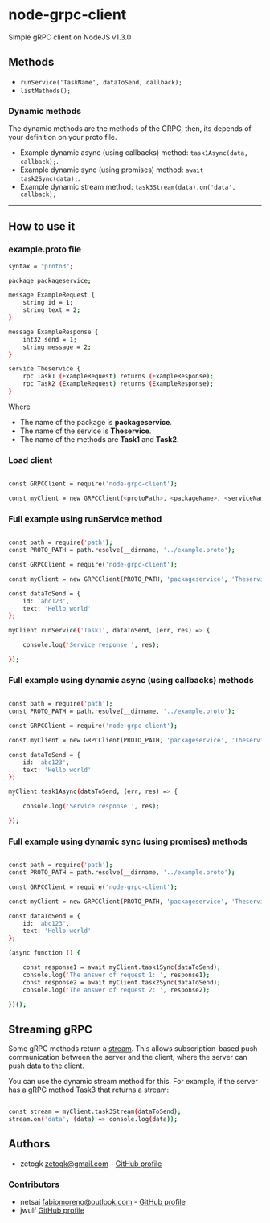 # node-grpc-client
Simple gRPC client on NodeJS v1.3.0

## Methods

* `runService('TaskName', dataToSend, callback);`
* `listMethods();`

### Dynamic methods

The dynamic methods are the methods of the GRPC, then, its depends of your definition on your proto file.

* Example dynamic async (using callbacks) method: `task1Async(data, callback);`.
* Example dynamic sync (using promises) method: `await task2Sync(data);`.
* Example dynamic stream method: `task3Stream(data).on('data', callback);`

---

## How to use it

### example.proto file

``` bash
syntax = "proto3";

package packageservice;

message ExampleRequest {
    string id = 1;
    string text = 2;
}

message ExampleResponse {
    int32 send = 1;
    string message = 2;
}

service Theservice {
    rpc Task1 (ExampleRequest) returns (ExampleResponse);
    rpc Task2 (ExampleRequest) returns (ExampleResponse);
}
```

Where

* The name of the package is **packageservice**.
* The name of the service is **Theservice**.
* The name of the methods are **Task1** and **Task2**.

### Load client
``` bash

const GRPCClient = require('node-grpc-client');

const myClient = new GRPCClient(<protoPath>, <packageName>, <serviceName>, <url>);

```

### Full example using runService method
``` bash

const path = require('path');
const PROTO_PATH = path.resolve(__dirname, '../example.proto');

const GRPCClient = require('node-grpc-client');

const myClient = new GRPCClient(PROTO_PATH, 'packageservice', 'Theservice', 'localhost:3000');

const dataToSend = {
    id: 'abc123',
    text: 'Hello world'
};

myClient.runService('Task1', dataToSend, (err, res) => {

    console.log('Service response ', res);

});

```

### Full example using dynamic async (using callbacks) methods
``` bash

const path = require('path');
const PROTO_PATH = path.resolve(__dirname, '../example.proto');

const GRPCClient = require('node-grpc-client');

const myClient = new GRPCClient(PROTO_PATH, 'packageservice', 'Theservice', 'localhost:3000');

const dataToSend = {
    id: 'abc123',
    text: 'Hello world'
};

myClient.task1Async(dataToSend, (err, res) => {

    console.log('Service response ', res);

});

```

### Full example using dynamic sync (using promises) methods
``` bash

const path = require('path');
const PROTO_PATH = path.resolve(__dirname, '../example.proto');

const GRPCClient = require('node-grpc-client');

const myClient = new GRPCClient(PROTO_PATH, 'packageservice', 'Theservice', 'localhost:3000');

const dataToSend = {
    id: 'abc123',
    text: 'Hello world'
};

(async function () {

    const response1 = await myClient.task1Sync(dataToSend);
    console.log('The answer of request 1: ', response1);
    const response2 = await myClient.task2Sync(dataToSend);
    console.log('The answer of request 2: ', response2);

})();

```

## Streaming gRPC

Some gRPC methods return a [stream](https://grpc.io/docs/tutorials/basic/node.html#streaming-rpcs). This allows subscription-based push communication between the server and the client, where the server can push data to the client.

You can use the dynamic stream method for this. For example, if the server has a gRPC method Task3 that returns a stream:

```bash

const stream = myClient.task3Stream(dataToSend);
stream.on('data', (data) => console.log(data));

```

## Authors
* zetogk <zetogk@gmail.com> - [GitHub profile](https://github.com/zetogk)

### Contributors
* netsaj <fabiomoreno@outlook.com> - [GitHub profile](https://github.com/netsaj)
* jwulf [GitHub profile](https://github.com/jwulf)
